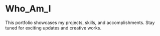 # Who_Am_I
This portfolio showcases my projects, skills, and accomplishments. Stay tuned for exciting updates and creative works. 
